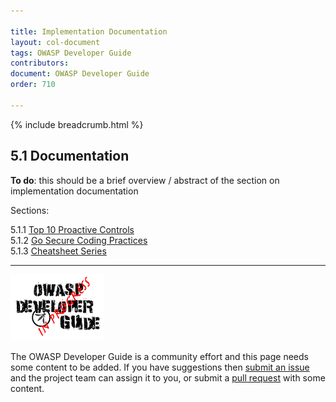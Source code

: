 ```yaml
---

title: Implementation Documentation
layout: col-document
tags: OWASP Developer Guide
contributors:
document: OWASP Developer Guide
order: 710

---
```


{% include breadcrumb.html %}

## 5.1 Documentation

**To do**:  this should be a brief overview / abstract of the section on implementation documentation

Sections:

5.1.1 [Top 10 Proactive Controls](01-proactive-controls.md)  
5.1.2 [Go Secure Coding Practices](02-go-scp.md)  
5.1.3 [Cheatsheet Series](03-cheatsheets.md)  

----

![Developer Guide](../../assets/images/dg_wip.png "OWASP Developer Guide")

The OWASP Developer Guide is a community effort and this page needs some content to be added.
If you have suggestions then [submit an issue][issue0710] and the project team can assign it to you,
or submit a [pull request][pr] with some content.

[issue0710]: https://github.com/OWASP/www-project-developer-guide/issues/new?labels=enhancement&template=request.md&title=Update:%2007-implementation/01-documentation/00-toc
[pr]: https://github.com/OWASP/www-project-developer-guide/pulls
